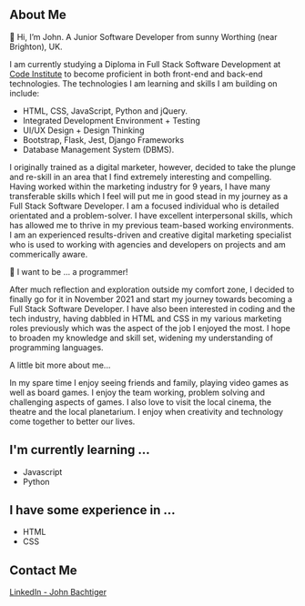 ## About Me

👋 Hi, I’m John. A Junior Software Developer from sunny Worthing (near Brighton), UK.

I am currently studying a Diploma in Full Stack Software Development at [Code Institute](https://www.codeinstitute.net) to become proficient in both front-end and back-end technologies. The technologies I am learning and skills I am building on include: 

- HTML, CSS, JavaScript, Python and jQuery. 
- Integrated Development Environment + Testing 
- UI/UX Design + Design Thinking 
- Bootstrap, Flask, Jest, Django Frameworks 
- Database Management System (DBMS).

I originally trained as a digital marketer, however, decided to take the plunge and re-skill in an area that I find extremely interesting and compelling. Having worked within the marketing industry for 9 years, I have many transferable skills which I feel will put me in good stead in my journey as a Full Stack Software Developer. I am a focused individual who is detailed orientated and a problem-solver. I have excellent interpersonal skills, which has allowed me to thrive in my previous team-based working environments. I am an experienced results-driven and creative digital marketing specialist who is used to working with agencies and developers on projects and am commerically aware.

👀 I want to be ... a programmer!

After much reflection and exploration outside my comfort zone, I decided to finally go for it in November 2021 and start my journey towards becoming a Full Stack Software Developer. I have also been interested in coding and the tech industry, having dabbled in HTML and CSS in my various marketing roles previously which was the aspect of the job I enjoyed the most. I hope to broaden my knowledge and skill set, widening my understanding of programming languages.  

A little bit more about me...

In my spare time I enjoy seeing friends and family, playing video games as well as board games. I enjoy the team working, problem solving and challenging aspects of games. I also love to visit the local cinema, the theatre and the local planetarium. I enjoy when creativity and technology come together to better our lives. 

## I'm currently learning ...

- Javascript
- Python

## I have some experience in ...

- HTML
- CSS


## Contact Me

[LinkedIn - John Bachtiger](https://www.linkedin.com/in/john-bachtiger/)
